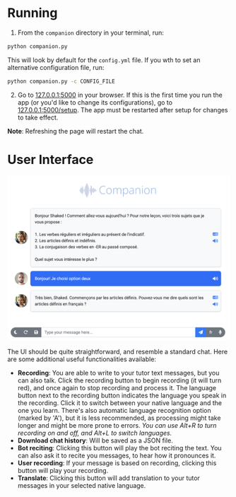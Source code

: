 # Running
1. From the `companion` directory in your terminal, run:
```bash
python companion.py
```
This will look by default for the `config.yml` file. If you wth to set an alternative configuration file, run:
```bash
python companion.py -c CONFIG_FILE
```

2. Go to [127.0.0.1:5000](http://127.0.0.1:5000) in your browser.
If this is the first time you run the app (or you'd like to change its configurations), 
go to [127.0.0.1:5000/setup](http://127.0.0.1:5000/setup). The app must be restarted
after setup for changes to take effect.

**Note**: Refreshing the page will restart the chat.


# User Interface

![ui](screen.png)


The UI should be quite straightforward, and resemble a standard chat. Here are some additional 
useful functionalities available:

* **Recording**: You are able to write to your tutor text messages, but you can also talk. Click the 
recording button to begin recording (it will turn red), and once again to stop recording and process it.
The language button next to the recording button indicates the language you speak in the recording. Click it to
switch between your native language and the one you learn. There's also automatic language recognition option
(marked by 'A'), but it is less recommended, as processing might take longer and might be more prone to errors.
_You can use Alt+R to turn recording on and off, and Alt+L to switch languages._
* **Download chat history**: Will be saved as a JSON file.
* **Bot reciting**: Clicking this button will play the bot reciting the text. You can also ask it to recite
you messages, to hear how it pronounces it.
* **User recording**: If your message is based on recording, clicking this button will play your recording.
* **Translate**: Clicking this button will add translation to your tutor messages in your selected native language.
